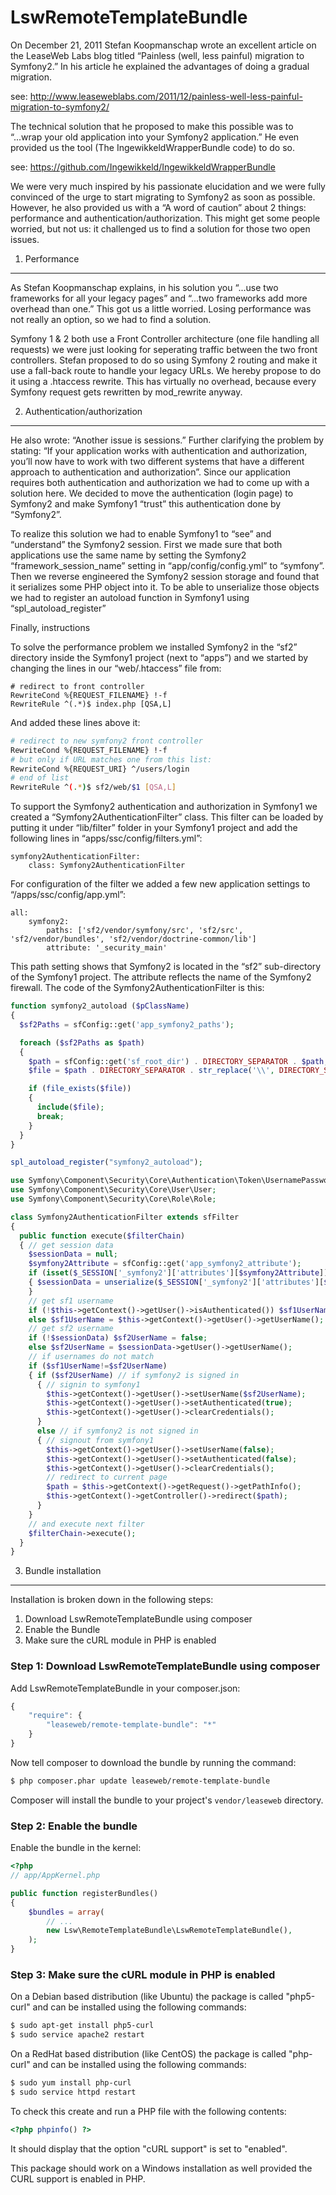 LswRemoteTemplateBundle
=======================

On December 21, 2011 Stefan Koopmanschap wrote an excellent article on the LeaseWeb Labs blog
titled “Painless (well, less painful) migration to Symfony2.” In his article he explained the
advantages of doing a gradual migration. 

see: http://www.leaseweblabs.com/2011/12/painless-well-less-painful-migration-to-symfony2/

The technical solution that he proposed to make this
possible was to “...wrap your old application into your Symfony2 application.” He even provided
us the tool (The IngewikkeldWrapperBundle code) to do so.

see: https://github.com/Ingewikkeld/IngewikkeldWrapperBundle

We were very much inspired by his passionate elucidation and we were fully convinced of the
urge to start migrating to Symfony2 as soon as possible. However, he also provided us with a
“A word of caution” about 2 things: performance and authentication/authorization. This might
get some people worried, but not us: it challenged us to find a solution for those two open issues.

1. Performance
----

As Stefan Koopmanschap explains, in his solution you “...use two frameworks for all your legacy
pages” and “...two frameworks add more overhead than one.” This got us a little worried.
Losing performance was not really an option, so we had to find a solution.

Symfony 1 & 2 both use a Front Controller architecture (one file handling all requests) we were
just looking for seperating traffic between the two front controllers. Stefan proposed to do so
using Symfony 2 routing and make it use a fall-back route to handle your legacy URLs. We hereby
propose to do it using a .htaccess rewrite. This has virtually no overhead, because every Symfony
request gets rewritten by mod_rewrite anyway.

2. Authentication/authorization
----

He also wrote: “Another issue is sessions.” Further clarifying the problem by stating: “If your
application works with authentication and authorization, you’ll now have to work with two different
systems that have a different approach to authentication and authorization”. Since our application
requires both authentication and authorization we had to come up with a solution here. We decided
to move the authentication (login page) to Symfony2 and make Symfony1 “trust” this authentication
done by “Symfony2”.

To realize this solution we had to enable Symfony1 to “see” and “understand” the Symfony2 session.
First we made sure that both applications use the same name by setting the Symfony2 “framework_session_name”
setting in “app/config/config.yml” to “symfony”. Then we reverse engineered the Symfony2 session
storage and found that it serializes some PHP object into it. To be able to unserialize those objects
we had to register an autoload function in Symfony1 using “spl_autoload_register”

Finally, instructions

To solve the performance problem we installed Symfony2 in the “sf2” directory inside the Symfony1
project (next to “apps”) and we started by changing the lines in our “web/.htaccess” file from:

```
# redirect to front controller
RewriteCond %{REQUEST_FILENAME} !-f
RewriteRule ^(.*)$ index.php [QSA,L]
```

And added these lines above it:

``` bash
# redirect to new symfony2 front controller
RewriteCond %{REQUEST_FILENAME} !-f
# but only if URL matches one from this list:
RewriteCond %{REQUEST_URI} ^/users/login
# end of list
RewriteRule ^(.*)$ sf2/web/$1 [QSA,L]
```

To support the Symfony2 authentication and authorization in Symfony1 we created a
“Symfony2AuthenticationFilter” class. This filter can be loaded by putting it under “lib/filter”
folder in your Symfony1 project and add the following lines in “apps/ssc/config/filters.yml”:

```
symfony2AuthenticationFilter:
    class: Symfony2AuthenticationFilter
```

For configuration of the filter we added a few new application settings to “/apps/ssc/config/app.yml”:

```
all:
    symfony2:
        paths: ['sf2/vendor/symfony/src', 'sf2/src', 'sf2/vendor/bundles', 'sf2/vendor/doctrine-common/lib']
        attribute: '_security_main'
```

This path setting shows that Symfony2 is located in the “sf2” sub-directory of the Symfony1 project.
The attribute reflects the name of the Symfony2 firewall. The code of the Symfony2AuthenticationFilter
is this:

``` php
function symfony2_autoload ($pClassName)
{
  $sf2Paths = sfConfig::get('app_symfony2_paths');

  foreach ($sf2Paths as $path)
  {
    $path = sfConfig::get('sf_root_dir') . DIRECTORY_SEPARATOR . $path;
    $file = $path . DIRECTORY_SEPARATOR . str_replace('\\', DIRECTORY_SEPARATOR ,$pClassName ) . ".php";

    if (file_exists($file))
    {
      include($file);
      break;
    }
  }
}

spl_autoload_register("symfony2_autoload");

use Symfony\Component\Security\Core\Authentication\Token\UsernamePasswordToken;
use Symfony\Component\Security\Core\User\User;
use Symfony\Component\Security\Core\Role\Role;

class Symfony2AuthenticationFilter extends sfFilter
{
  public function execute($filterChain)
  { // get session data
    $sessionData = null;
    $symfony2Attribute = sfConfig::get('app_symfony2_attribute');
    if (isset($_SESSION['_symfony2']['attributes'][$symfony2Attribute]))
    { $sessionData = unserialize($_SESSION['_symfony2']['attributes'][$symfony2Attribute]);
    }
    // get sf1 username
    if (!$this->getContext()->getUser()->isAuthenticated()) $sf1UserName = false;
    else $sf1UserName = $this->getContext()->getUser()->getUserName();
    // get sf2 username
    if (!$sessionData) $sf2UserName = false;
    else $sf2UserName = $sessionData->getUser()->getUserName();
    // if usernames do not match
    if ($sf1UserName!=$sf2UserName)
    { if ($sf2UserName) // if symfony2 is signed in
      { // signin to symfony1
        $this->getContext()->getUser()->setUserName($sf2UserName);
        $this->getContext()->getUser()->setAuthenticated(true);
        $this->getContext()->getUser()->clearCredentials();
      }
      else // if symfony2 is not signed in
      { // signout from symfony1
        $this->getContext()->getUser()->setUserName(false);
        $this->getContext()->getUser()->setAuthenticated(false);
        $this->getContext()->getUser()->clearCredentials();
        // redirect to current page
        $path = $this->getContext()->getRequest()->getPathInfo();
        $this->getContext()->getController()->redirect($path);
      }
    }
    // and execute next filter
    $filterChain->execute();
  }
}
```

3. Bundle installation
----

Installation is broken down in the following steps:

1. Download LswRemoteTemplateBundle using composer
2. Enable the Bundle
3. Make sure the cURL module in PHP is enabled

### Step 1: Download LswRemoteTemplateBundle using composer

Add LswRemoteTemplateBundle in your composer.json:

```js
{
    "require": {
        "leaseweb/remote-template-bundle": "*"
    }
}
```

Now tell composer to download the bundle by running the command:

``` bash
$ php composer.phar update leaseweb/remote-template-bundle
```

Composer will install the bundle to your project's `vendor/leaseweb` directory.

### Step 2: Enable the bundle

Enable the bundle in the kernel:

``` php
<?php
// app/AppKernel.php

public function registerBundles()
{
    $bundles = array(
        // ...
        new Lsw\RemoteTemplateBundle\LswRemoteTemplateBundle(),
    );
}
```

### Step 3: Make sure the cURL module in PHP is enabled

On a Debian based distribution (like Ubuntu) the package is called "php5-curl" and
can be installed using the following commands:

``` bash
$ sudo apt-get install php5-curl
$ sudo service apache2 restart
```

On a RedHat based distribution (like CentOS) the package is called "php-curl" and
can be installed using the following commands:

``` bash
$ sudo yum install php-curl
$ sudo service httpd restart
```

To check this create and run a PHP file with the following contents:

``` php
<?php phpinfo() ?>
```

It should display that the option "cURL support" is set to "enabled".

This package should work on a Windows installation as well provided the CURL support
is enabled in PHP.
